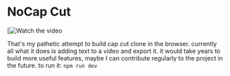# NoCap Cut

[![Watch the video](https://www.youtube.com/watch?v=D2XNyKr7ph4)


That's my pathetic attempt to build cap cut clone in the browser. currently all what it does is adding text to a video and export it. it would take years to build more useful features, maybe I can contribute regularly to the project in the future.
to run it:
``npm run dev``
